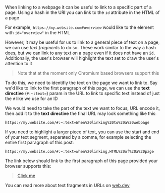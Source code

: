 When linking to a webpage it can be useful to link to a specific part of a page. Using a hash in the URl you can link to the `id` attribute in the HTML of a page

For example, `https://my.website.com#overview` would like to the element with `id="overview"` in the HTML

However, it may be useful for us to link to a general piece of text on a page, we can use _text fragments_ to do so. These work similar to the way a hash does, but we can link to any text on a page even if it does not have an `id`. Additionally, the user's browser will highlight the text set to draw the user's attention to it

> Note that at the moment only Chromium based browsers support this

To do this, we need to identifiy the text on the page we want to link to. Say we'd like to link to the first paragraph of this page, we can use the **text directive** (`#:~:text=`) param in the URL to link to specific text instead of just the `#` like we use for an ID

We would need to take the part of the text we want to focus, URL encode it, then add it to the **text directive** the final URL may look something like this:

```
https://my.website.com/#:~:text=When%20linking%20to%20a%20webpage
```

If you need to highlight a larger piece of text, you can use the start and end of your text segment, separated by a comma, for example selecting the entire first paragraph of this post:

```
https://my.website.com/#:~:text=when%20linking,HTML%20of%20a%20page
```

The link below should link to the first paragraph of this page provided your browser supports this:

> [Click me](#:~:text=when%20linking,HTML%20of%20a%20page)

You can read more about text fragments in URLs on [web.dev](https://web.dev/text-fragments/)
